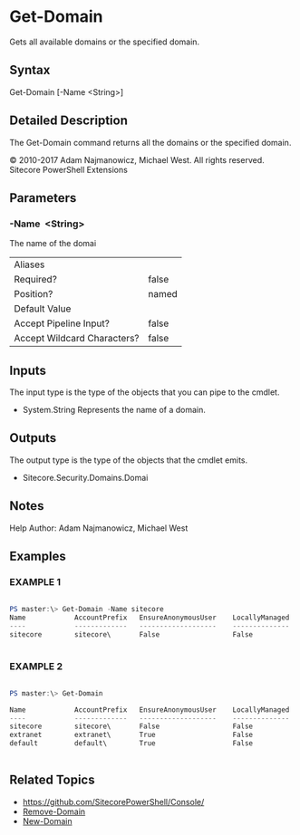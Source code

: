 # Get-Domain 
 
Gets all available domains or the specified domain. 
 
## Syntax 
 
Get-Domain [-Name &lt;String&gt;] 
 
 
## Detailed Description 
 
The Get-Domain command returns all the domains or the specified domain. 
 
© 2010-2017 Adam Najmanowicz, Michael West. All rights reserved. Sitecore PowerShell Extensions 
 
## Parameters 
 
### -Name&nbsp; &lt;String&gt; 
 
The name of the domai 
 
<table>
    <thead></thead>
    <tbody>
        <tr>
            <td>Aliases</td>
            <td></td>
        </tr>
        <tr>
            <td>Required?</td>
            <td>false</td>
        </tr>
        <tr>
            <td>Position?</td>
            <td>named</td>
        </tr>
        <tr>
            <td>Default Value</td>
            <td></td>
        </tr>
        <tr>
            <td>Accept Pipeline Input?</td>
            <td>false</td>
        </tr>
        <tr>
            <td>Accept Wildcard Characters?</td>
            <td>false</td>
        </tr>
    </tbody>
</table> 
 
## Inputs 
 
The input type is the type of the objects that you can pipe to the cmdlet. 
 
* System.String
Represents the name of a domain. 
 
## Outputs 
 
The output type is the type of the objects that the cmdlet emits. 
 
* Sitecore.Security.Domains.Domai 
 
## Notes 
 
Help Author: Adam Najmanowicz, Michael West 
 
## Examples 
 
### EXAMPLE 1 
 
 
 
```powershell   
 
PS master:\> Get-Domain -Name sitecore
Name            AccountPrefix   EnsureAnonymousUser    LocallyManaged
----            -------------   -------------------    --------------
sitecore        sitecore\       False                  False 
 
``` 
 
### EXAMPLE 2 
 
 
 
```powershell   
 
PS master:\> Get-Domain

Name            AccountPrefix   EnsureAnonymousUser    LocallyManaged
----            -------------   -------------------    --------------
sitecore        sitecore\       False                  False
extranet        extranet\       True                   False
default         default\        True                   False 
 
``` 
 
## Related Topics 
 
* <a href='https://github.com/SitecorePowerShell/Console/' target='_blank'>https://github.com/SitecorePowerShell/Console/</a><br/>* [Remove-Domain](/appendix/commands/Remove-Domain.md)* [New-Domain](/appendix/commands/New-Domain.md)
